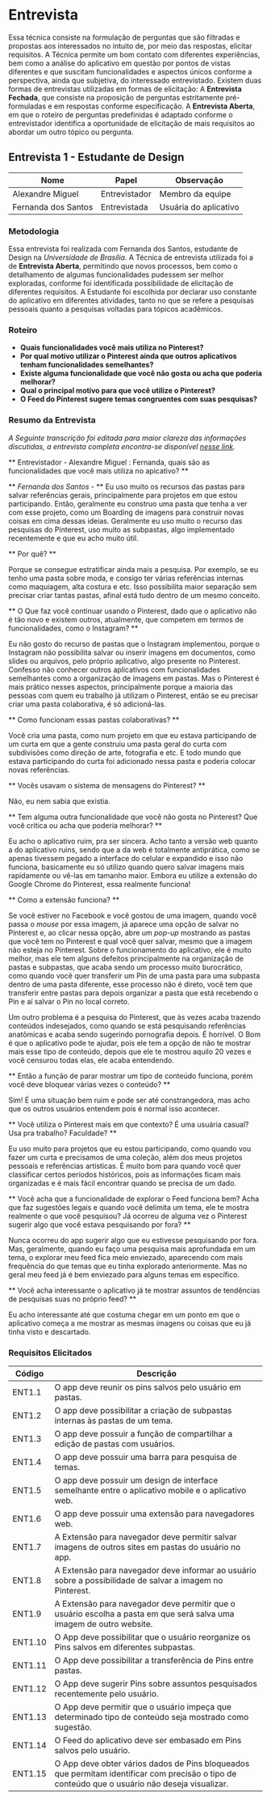 # Entrevista

Essa técnica consiste na formulação de perguntas que são filtradas e propostas aos interessados no intuito de, por meio das respostas, elicitar requisitos. A Técnica permite um bom contato com diferentes experiências, bem como a análise do aplicativo em questão por pontos de vistas diferentes e que suscitam funcionalidades e aspectos únicos conforme a perspectiva, ainda que subjetiva, do interessado entrevistado. Existem duas formas de entrevistas utilizadas em formas de elicitação: A **Entrevista Fechada**, que consiste na proposição de perguntas estritamente pré-formuladas e em respostas conforme especificação. A **Entrevista Aberta**, em que o roteiro de perguntas predefinidas é adaptado conforme o entrevistador identifica a oportunidade de elicitação de mais requisitos ao abordar um outro tópico ou pergunta.


## Entrevista 1 - Estudante de Design

| Nome | Papel | Observação |
|--|--|--|
| Alexandre Miguel | Entrevistador | Membro da equipe |
| Fernanda dos Santos | Entrevistada | Usuária do aplicativo |

### Metodologia

Essa entrevista foi realizada com Fernanda dos Santos, estudante de Design na _Universidade de Brasília_. A Técnica de entrevista utilizada foi a de **Entrevista Aberta**, permitindo que novos processos, bem como o detalhamento de algumas funcionalidades pudessem ser melhor exploradas, conforme foi identificada possibilidade de elicitação de diferentes requisitos. A Estudante foi escolhida por declarar uso constante do aplicativo em diferentes atividades, tanto no que se refere a pesquisas pessoais quanto a pesquisas voltadas para tópicos acadêmicos.

### Roteiro     

 * **Quais funcionalidades você mais utiliza no Pinterest?**
 * **Por qual motivo utilizar o Pinterest ainda que outros aplicativos tenham funcionalidades semelhantes?**
 * **Existe alguma funcionalidade que você não gosta ou acha que poderia melhorar?**
 * **Qual o principal motivo para que você utilize o Pinterest?**
 * **O Feed do Pinterest sugere temas congruentes com suas pesquisas?**

### Resumo da Entrevista

_A Seguinte transcrição foi editada para maior clareza das informações discutidas, a entrevista completa encontra-se disponível [nesse link]()._


** Entrevistador - Alexandre Miguel  : Fernanda, quais são as funcionalidades que você mais utiliza no apicativo? **

 ** _Fernanda dos Santos_ - ** Eu uso muito os recursos das pastas para salvar referências gerais, principalmente para projetos em que estou participando. Então, geralmente eu construo uma pasta que tenha a ver com esse projeto, como um Boarding de imagens para construir novas coisas em cima dessas ideias. Geralmente eu uso muito o recurso das pesquisas do Pinterest, uso muito as subpastas, algo implementado recentemente e que eu acho muito útil.

** Por quê? **

 Porque se consegue estratificar ainda mais a pesquisa. Por exemplo, se eu tenho uma pasta sobre moda, e consigo ter várias referências internas como maquiagem, alta costura e etc. Isso possibilita maior separação sem precisar criar tantas pastas, afinal está tudo dentro de um mesmo conceito.

** O Que faz você continuar usando o Pinterest, dado que o aplicativo não é tão novo e existem outros, atualmente, que competem em termos de funcionalidades, como o Instagram? **

 Eu não gosto do recurso de pastas que o Instagram implementou, porque o Instagram não possibilita salvar ou inserir imagens em documentos, como slides ou arquivos, pelo próprio aplicativo, algo presente no Pinterest. Confesso não conhecer outros aplicativos com funcionalidades semelhantes como a organização de imagens em pastas. Mas o Pinterest é mais prático nesses aspectos, principalmente porque a maioria das pessoas com quem eu trabalho já utilizam o Pinterest, então se eu precisar criar uma pasta colaborativa, é só adicioná-las.

** Como funcionam essas pastas colaborativas? **

 Você cria uma pasta, como num projeto em que eu estava participando de um curta em que a gente construiu uma pasta geral do curta com subdivisões como direção de arte, fotografia e etc. E todo mundo que estava participando do curta foi adicionado nessa pasta e poderia colocar novas referências.

** Vocês usavam o sistema de mensagens do Pinterest? **

 Não, eu nem sabia que existia.

** Tem alguma outra funcionalidade que você não gosta no Pinterest? Que você critica ou acha que poderia melhorar? **

 Eu acho o aplicativo ruim, pra ser sincera. Acho tanto a versão web quanto a do aplicativo ruins, sendo que a da web é totalmente antiprática, como se apenas tivessem pegado a interface do celular e expandido e isso não funciona, basicamente eu só utilizo quando quero salvar imagens mais rapidamente ou vê-las em tamanho maior. Embora eu utilize a extensão do Google Chrome do Pinterest, essa realmente funciona!

** Como a extensão funciona? **

 Se você estiver no Facebook e você gostou de uma imagem, quando você passa o _mouse_ por essa imagem, já aparece uma opção de salvar no Pinterest e, ao clicar nessa opção, abre um _pop-up_ mostrando as pastas que você tem no Pinterest e qual você quer salvar, mesmo que a imagem não esteja no Pinterest. Sobre o funcionamento do aplicativo, ele é muito melhor, mas ele tem alguns defeitos principalmente na organização de pastas e subpastas, que acaba sendo um processo muito burocrático, como quando você quer transferir um Pin de uma pasta para uma subpasta dentro de uma pasta diferente, esse processo não é direto, você tem que transferir entre pastas para depois organizar a pasta que está recebendo o Pin e aí salvar o Pin no local correto.

 Um outro problema é a pesquisa do Pinterest, que às vezes acaba trazendo conteúdos indesejados, como quando se está pesquisando referências anatômicas e acaba sendo sugerindo pornografia depois. É horrível. O Bom é que o aplicativo pode te ajudar, pois ele tem a opção de não te mostrar mais esse tipo de conteúdo, depois que ele te mostrou aquilo 20 vezes e você censurou todas elas, ele acaba entendendo.

** Então a função de parar mostrar um tipo de conteúdo funciona, porém você deve bloquear várias vezes o conteúdo? **

 Sim! É uma situação bem ruim e pode ser até constrangedora, mas acho que os outros usuários entendem pois é normal isso acontecer.

**  Você utiliza o Pinterest mais em que contexto? É uma usuária casual? Usa pra trabalho? Faculdade? **

 Eu uso muito para projetos que eu estou participando, como quando vou fazer um curta e precisamos de uma coleção, além dos meus projetos pessoais e referências artísticas. É muito bom para quando você quer classificar certos períodos históricos, pois as informações ficam mais organizadas e é mais fácil encontrar quando se precisa de um dado.

** Você acha que a funcionalidade de explorar o Feed funciona bem? Acha que faz sugestões legais e quando você delimita um tema, ele te mostra realmente o que você pesquisou? Já ocorreu de alguma vez o Pinterest sugerir algo que você estava pesquisando por fora? **

 Nunca ocorreu do app sugerir algo que eu estivesse pesquisando por fora. Mas, geralmente, quando eu faço uma pesquisa mais aprofundada em um tema, o explorar meu feed fica meio enviezado, aparecendo com mais frequência do que temas que eu tinha explorado anteriormente. Mas no geral meu feed já é bem enviezado para alguns temas em específico.

** Você acha interessante o aplicativo já te mostrar assuntos de tendências de pesquisas suas no próprio feed? **

 Eu acho interessante até que costuma chegar em um ponto em que o aplicativo começa a me mostrar as mesmas imagens ou coisas que eu já tinha visto e descartado.


### Requisitos Elicitados

| Código | Descrição |
|--|--|
| ENT1.1 | O app deve reunir os pins salvos pelo usuário em pastas.|
| ENT1.2 | O app deve possibilitar a criação de subpastas internas às pastas de um tema. |
| ENT1.3 | O app deve possuir a função de compartilhar a edição de pastas com usuários. |
| ENT1.4 | O app deve possuir uma barra para pesquisa de temas. |
| ENT1.5 | O app deve possuir um design de interface semelhante entre o aplicativo mobile e o aplicativo web. |
| ENT1.6 | O app deve possuir uma extensão para navegadores web. |
| ENT1.7 | A Extensão para navegador deve permitir salvar imagens de outros sites em pastas do usuário no app.|
| ENT1.8 | A Extensão para navegador deve informar ao usuário sobre a possibilidade de salvar a imagem no Pinterest. |
| ENT1.9 | A Extensão para navegador deve permitir que o usuário escolha a pasta em que será salva uma imagem de outro website. |
| ENT1.10 | O App deve possibilitar que o usuário reorganize os Pins salvos em diferentes subpastas. |
| ENT1.11 | O App deve possibilitar a transferência de Pins entre pastas. |
| ENT1.12 | O App deve sugerir Pins sobre assuntos pesquisados recentemente pelo usuário. |
| ENT1.13 | O App deve permitir que o usuário impeça que determinado tipo de conteúdo seja mostrado como sugestão. |
| ENT1.14 | O Feed do aplicativo deve ser embasado em Pins salvos pelo usuário. |
| ENT1.15 | O App deve obter vários dados de Pins bloqueados que permitam identificar com precisão o tipo de conteúdo que o usuário não deseja visualizar.|
